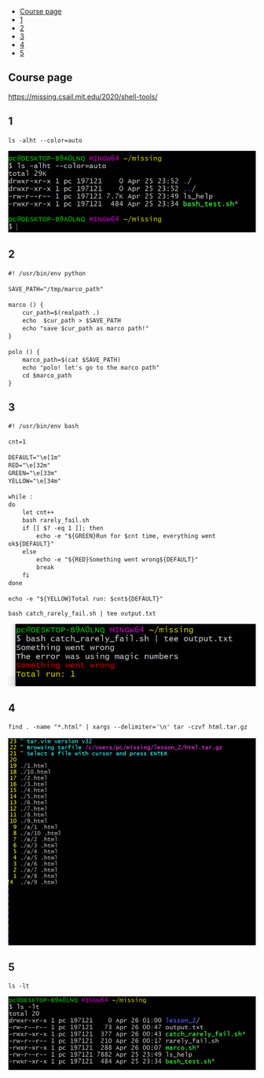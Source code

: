 - [Course page](#course-page)
- [1](#1)
- [2](#2)
- [3](#3)
- [4](#4)
- [5](#5)

## Course page  
https://missing.csail.mit.edu/2020/shell-tools/  

## 1  
```shell
ls -alht --color=auto
```
![](.02_exercise_images/02_01.png)  

## 2
```shell
#! /usr/bin/env python

SAVE_PATH="/tmp/marco_path"

marco () {
    cur_path=$(realpath .)
    echo  $cur_path > $SAVE_PATH
    echo "save $cur_path as marco path!"
}

polo () {
    marco_path=$(cat $SAVE_PATH)
    echo "polo! let's go to the marco path"
    cd $marco_path
}
```
## 3  
```shell
#! /usr/bin/env bash

cnt=1

DEFAULT="\e[1m"
RED="\e[32m"
GREEN="\e[33m"
YELLOW="\e[34m"

while :
do
    let cnt++
    bash rarely_fail.sh
    if [[ $? -eq 1 ]]; then
        echo -e "${GREEN}Run for $cnt time, everything went ok${DEFAULT}"
    else
        echo -e "${RED}Something went wrong${DEFAULT}"
        break
    fi
done

echo -e "${YELLOW}Total run: $cnt${DEFAULT}"
```
```shell
bash catch_rarely_fail.sh | tee output.txt
```
![](.02_exercise_images/02_03.png)  

## 4  
```shell
find . -name "*.html" | xargs --delimiter='\n' tar -czvf html.tar.gz
```
![](.02_exercise_images/02_04.png)  

## 5  
```shell
ls -lt
```
![](.02_exercise_images/02_05.png)  
